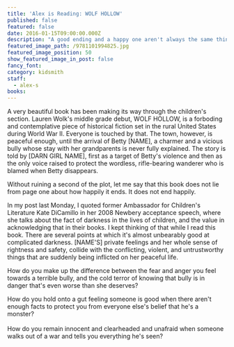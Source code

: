 ```yaml
---
title: 'Alex is Reading: WOLF HOLLOW'
published: false
featured: false
date: 2016-01-15T09:00:00.000Z
description: "A good ending and a happy one aren't always the same thing."
featured_image_path: /9781101994825.jpg
featured_image_position: 50
show_featured_image_in_post: false
fancy_font:
category: kidsmith
staff:
  - alex-s
books:
---
```



A very beautiful book has been making its way through the children's section. Lauren Wolk's middle grade debut, WOLF HOLLOW, is a forboding and contemplative piece of historical fiction set in the rural United States during World War II. Everyone is touched by that. The town, however, is peaceful enough, until the arrival of Betty [NAME], a charmer and a vicious bully whose stay with her grandparents is never fully explained. The story is told by [DARN GIRL NAME], first as a target of Betty's violence and then as the only voice raised to protect the wordless, rifle-bearing wanderer who is blamed when Betty disappears.

Without ruining a second of the plot, let me say that this book does not lie from page one about how happily it ends. It does not end happily.

In my post last Monday, I quoted former Ambassador for Children's Literature Kate DiCamillo in her 2008 Newbery acceptance speech, where she talks about the fact of darkness in the lives of children, and the value in acknowledging that in their books. I kept thinking of that while I read this book. There are several points at which it's almost unbearably good at complicated darkness. [NAME'S] private feelings and her whole sense of rightness and safety, collide with the conflicting, violent, and untrustworthy things that are suddenly being inflicted on her peaceful life.&nbsp;

How do you make up the difference between the fear and anger you feel towards a terrible bully, and the cold terror of knowing that bully is in danger that's even worse than she deserves?

How do you hold onto a gut feeling someone is good when there aren't enough facts to protect you from everyone else's belief that he's a monster?
<br>
<br>How do you remain innocent and clearheaded and unafraid when someone walks out of a war and tells you everything he's seen?